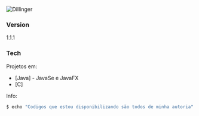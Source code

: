 ![Dillinger](http://www.scriptcase.com.br/blog/wp-content/uploads/2014/05/codigo-binario.jpg)
### Version
1.1.1
### Tech
Projetos em:
* [Java] - JavaSe e JavaFX
* [C] 


Info:
```sh
$ echo "Codigos que estou disponibilizando são todos de minha autoria"
```